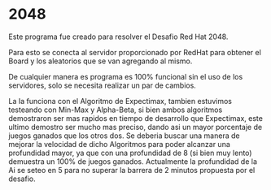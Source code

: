 2048
====
Este programa fue creado para resolver el Desafio Red Hat 2048.

Para esto se conecta al servidor proporcionado por RedHat para obtener el Board y los aleatorios que se van agregando al mismo.

De cualquier manera es programa es 100% funcional sin el uso de los servidores, solo se necesita realizar un par de cambios.

La Ia funciona con el Algoritmo de Expectimax, tambien estuvimos testeando con Min-Max y Alpha-Beta, si bien ambos algoritmos demostraron ser mas rapidos en tiempo de desarrollo que Expectimax, este ultimo demostro ser mucho mas preciso, dando asi un mayor porcentaje de juegos ganados que los otros dos. Se deberia buscar una manera de mejorar la velocidad de dicho Algoritmos para poder alcanzar una profundidad mayor, ya que con una profundidad de 8 (si bien muy lento) demuestra un 100% de juegos ganados. Actualmente la profundidad de la Ai se seteo en 5 para no superar la barrera de 2 minutos propuesta por el desafio.
